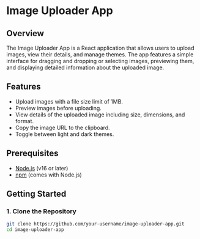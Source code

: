 # Image Uploader App

## Overview

The Image Uploader App is a React application that allows users to upload images, view their details, and manage themes. The app features a simple interface for dragging and dropping or selecting images, previewing them, and displaying detailed information about the uploaded image.

## Features

- Upload images with a file size limit of 1MB.
- Preview images before uploading.
- View details of the uploaded image including size, dimensions, and format.
- Copy the image URL to the clipboard.
- Toggle between light and dark themes.

## Prerequisites

- [Node.js](https://nodejs.org/) (v16 or later)
- [npm](https://www.npmjs.com/get-npm) (comes with Node.js)

## Getting Started

### 1. Clone the Repository

```bash
git clone https://github.com/your-username/image-uploader-app.git
cd image-uploader-app

